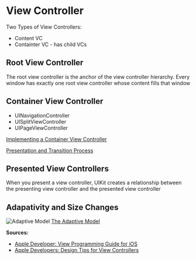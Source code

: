 # View Controller
Two Types of View Controllers:
* Content VC
* Containter VC - has child VCs

## Root View Controller
The root view controller is the anchor of the view controller hierarchy. Every window has exactly one root view controller whose content fills that window

## Container View Controller
* UINavigationController
* UISplitViewController
* UIPageViewController

[Implementing a Container View Controller](https://developer.apple.com/library/ios/featuredarticles/ViewControllerPGforiPhoneOS/ImplementingaContainerViewController.html#//apple_ref/doc/uid/TP40007457-CH11-SW1)

[Presentation and Transition Process](https://developer.apple.com/library/ios/featuredarticles/ViewControllerPGforiPhoneOS/PresentingaViewController.html#//apple_ref/doc/uid/TP40007457-CH14-SW7)

## Presented View Controllers
When you present a view controller, UIKit creates a relationship between the presenting view controller and the presented view controller

## Adapativity and Size Changes
![Adaptive Model](https://developer.apple.com/library/ios/featuredarticles/ViewControllerPGforiPhoneOS/Art/VCPG_AdaptiveModel_13-1_2x.png)
[The Adaptive Model](https://developer.apple.com/library/ios/featuredarticles/ViewControllerPGforiPhoneOS/TheAdaptiveModel.html#//apple_ref/doc/uid/TP40007457-CH19-SW1)

**Sources:**
* [Apple Developer: View Programming Guide for iOS](https://developer.apple.com/library/ios/featuredarticles/ViewControllerPGforiPhoneOS/index.html#//apple_ref/doc/uid/TP40007457)
* [Apple Developers: Design Tips for View Controllers](https://developer.apple.com/library/ios/featuredarticles/ViewControllerPGforiPhoneOS/DesignTips.html#//apple_ref/doc/uid/TP40007457-CH5-SW1)
